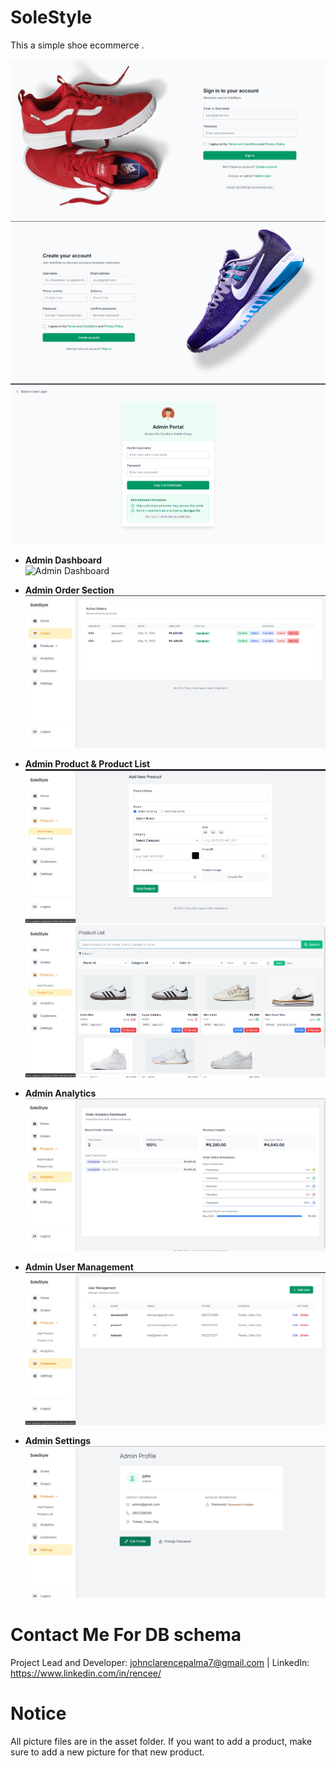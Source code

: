 # SoleStyle

This a simple shoe ecommerce .

![alt text](md/image.png)
![alt text](md/image-2.png)
![alt text](md/image-10.png)

- **Admin Dashboard**  
   ![Admin Dashboard](md/image-11.png)

- **Admin Order Section**  
  ![Admin Order Section](md/image-4.png)

- **Admin Product & Product List**  
  ![Admin Product](md/image-5.png)
  ![Product List](md/image-6.png)

- **Admin Analytics**  
  ![Admin Analytics](md/image-7.png)

- **Admin User Management**  
  ![User Management](md/image-8.png)

- **Admin Settings**  
  ![Admin Settings](md/image-9.png)

# Contact Me For DB schema

Project Lead and Developer: johnclarencepalma7@gmail.com | LinkedIn: https://www.linkedin.com/in/rencee/

# Notice

All picture files are in the asset folder. If you want to add a product, make sure to add a new picture for that new product.
